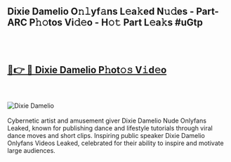 <h2>Dixie Damelio O𝚗𝚕yf𝚊ns L𝚎a𝚔ed N𝚞𝚍es - Part-ARC P𝚑𝚘tos Vi𝚍𝚎o - H𝚘𝚝 Part L𝚎a𝚔s #uGtp</h2>
<br>
<br>
<h2><a href="https://sinosizo.online/live/video.php?q=dixie-damelio">🔗👉 🔴 Dixie Damelio P𝚑ot𝚘𝚜 V𝚒d𝚎o</a></h2>
<br>
<br>
<a href="https://sinosizo.online/live/video.php?q=dixie-damelio" rel="nofollow" data-target="animated-image.originalLink"><img src="https://i.imgur.com/0qMVB7G.gif" alt="Dixie Damelio" style="max-width: 100%; display: inline-block;" data-target="animated-image.originalImage"></a>
</div>
<br>
<br>
Cybernetic artist and amusement giver Dixie Damelio Nude Onlyfans Leaked, known for publishing dance and lifestyle tutorials through viral dance moves and short clips. Inspiring public speaker Dixie Damelio Onlyfans Videos Leaked, celebrated for their ability to inspire and motivate large audiences.  
<br>